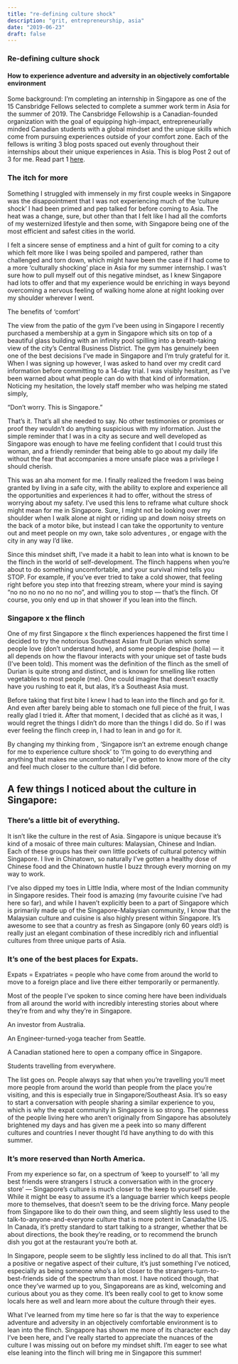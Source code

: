 ```yaml
---
title: "re-defining culture shock"
description: "grit, entrepreneurship, asia"
date: "2019-06-23"
draft: false
--- 
```

### Re-defining culture shock
#### How to experience adventure and adversity in an objectively comfortable environment

Some background: I’m completing an internship in Singapore as one of the 15 Cansbridge Fellows selected to complete a summer work term in Asia for the summer of 2019. The Cansbridge Fellowship is a Canadian-founded organization with the goal of equipping high-impact, entrepreneurially minded Canadian students with a global mindset and the unique skills which come from pursuing experiences outside of your comfort zone. Each of the fellows is writing 3 blog posts spaced out evenly throughout their internships about their unique experiences in Asia. This is blog Post 2 out of 3 for me. Read part 1 [here](content/posts/decision-making.md).

### The itch for more
Something I struggled with immensely in my first couple weeks in Singapore was the disappointment that I was not experiencing much of the ‘culture shock’ I had been primed and pep talked for before coming to Asia. The heat was a change, sure, but other than that I felt like I had all the comforts of my westernized lifestyle and then some, with Singapore being one of the most efficient and safest cities in the world.

I felt a sincere sense of emptiness and a hint of guilt for coming to a city which felt more like I was being spoiled and pampered, rather than challenged and torn down, which might have been the case if I had come to a more ‘culturally shocking’ place in Asia for my summer internship. I was’t sure how to pull myself out of this negative mindset, as I knew Singapore had lots to offer and that my experience would be enriching in ways beyond overcoming a nervous feeling of walking home alone at night looking over my shoulder wherever I went.

The benefits of ‘comfort’

The view from the patio of the gym I’ve been using in Singapore
I recently purchased a membership at a gym in Singapore which sits on top of a beautiful glass building with an infinity pool spilling into a breath-taking view of the city’s Central Business District. The gym has genuinely been one of the best decisions I’ve made in Singapore and I’m truly grateful for it. When I was signing up however, I was asked to hand over my credit card information before committing to a 14-day trial. I was visibly hesitant, as I’ve been warned about what people can do with that kind of information. Noticing my hesitation, the lovely staff member who was helping me stated simply,

“Don’t worry. This is Singapore.”

That’s it. That’s all she needed to say. No other testimonies or promises or proof they wouldn’t do anything suspicious with my information. Just the simple reminder that I was in a city as secure and well developed as Singapore was enough to have me feeling confident that I could trust this woman, and a friendly reminder that being able to go about my daily life without the fear that accompanies a more unsafe place was a privilege I should cherish.

This was an aha moment for me. I finally realized the freedom I was being granted by living in a safe city, with the ability to explore and experience all the opportunities and experiences it had to offer, without the stress of worrying about my safety. I’ve used this lens to reframe what culture shock might mean for me in Singapore. Sure, I might not be looking over my shoulder when I walk alone at night or riding up and down noisy streets on the back of a motor bike, but instead I can take the opportunity to venture out and meet people on my own, take solo adventures , or engage with the city in any way I’d like.

Since this mindset shift, I’ve made it a habit to lean into what is known to be the flinch in the world of self-development. The flinch happens when you’re about to do something uncomfortable, and your survival mind tells you STOP. For example, if you’ve ever tried to take a cold shower, that feeling right before you step into that freezing stream, where your mind is saying “no no no no no no no no”, and willing you to stop — that’s the flinch. Of course, you only end up in that shower if you lean into the flinch.

### Singapore x the flinch
One of my first Singapore x the flinch experiences happened the first time I decided to try the notorious Southeast Asian fruit Durian which some people love (don’t understand how), and some people despise (holla) — it all depends on how the flavour interacts with your unique set of taste buds (I’ve been told). This moment was the definition of the flinch as the smell of Durian is quite strong and distinct, and is known for smelling like rotten vegetables to most people (me). One could imagine that doesn’t exactly have you rushing to eat it, but alas, it’s a Southeast Asia must.

Before taking that first bite I knew I had to lean into the flinch and go for it. And even after barely being able to stomach one full piece of the fruit, I was really glad I tried it. After that moment, I decided that as cliché as it was, I would regret the things I didn’t do more than the things I did do. So if I was ever feeling the flinch creep in, I had to lean in and go for it.

By changing my thinking from , ‘Singapore isn’t an extreme enough change for me to experience culture shock’ to ‘I’m going to do everything and anything that makes me uncomfortable’, I’ve gotten to know more of the city and feel much closer to the culture than I did before.

## A few things I noticed about the culture in Singapore:
### There’s a little bit of everything.


It isn’t like the culture in the rest of Asia. Singapore is unique because it’s kind of a mosaic of three main cultures: Malaysian, Chinese and Indian. Each of these groups has their own little pockets of cultural potency within Singapore. I live in Chinatown, so naturally I’ve gotten a healthy dose of Chinese food and the Chinatown hustle I buzz through every morning on my way to work.


I’ve also dipped my toes in Little India, where most of the Indian community in Singapore resides. Their food is amazing (my favourite cuisine I’ve had here so far), and while I haven’t explicitly been to a part of Singapore which is primarily made up of the Singapore-Malaysian community, I know that the Malaysian culture and cuisine is also highly present within Singapore. It’s awesome to see that a country as fresh as Singapore (only 60 years old!) is really just an elegant combination of these incredibly rich and influential cultures from three unique parts of Asia.



### It’s one of the best places for Expats.
Expats = Expatriates = people who have come from around the world to move to a foreign place and live there either temporarily or permanently.

Most of the people I’ve spoken to since coming here have been individuals from all around the world with incredibly interesting stories about where they’re from and why they’re in Singapore.

An investor from Australia.

An Engineer-turned-yoga teacher from Seattle.

A Canadian stationed here to open a company office in Singapore.

Students travelling from everywhere.

The list goes on. People always say that when you’re travelling you’ll meet more people from around the world than people from the place you’re visiting, and this is especially true in Singapore/Southeast Asia. It’s so easy to start a conversation with people sharing a similar experience to you, which is why the expat community in Singapore is so strong. The openness of the people living here who aren’t originally from Singapore has absolutely brightened my days and has given me a peek into so many different cultures and countries I never thought I’d have anything to do with this summer.


### It’s more reserved than North America.
From my experience so far, on a spectrum of ‘keep to yourself’ to ‘all my best friends were strangers I struck a conversation with in the grocery store’ — Singapore’s culture is much closer to the keep to yourself side. While it might be easy to assume it’s a language barrier which keeps people more to themselves, that doesn’t seem to be the driving force. Many people from Singapore like to do their own thing, and seem slightly less used to the talk-to-anyone-and-everyone culture that is more potent in Canada/the US. In Canada, it’s pretty standard to start talking to a stranger, whether that be about directions, the book they’re reading, or to recommend the brunch dish you got at the restaurant you’re both at.

In Singapore, people seem to be slightly less inclined to do all that. This isn’t a positive or negative aspect of their culture, it’s just something I’ve noticed, especially as being someone who’s a lot closer to the strangers-turn-to-best-friends side of the spectrum than most. I have noticed though, that once they’ve warmed up to you, Singaporeans are as kind, welcoming and curious about you as they come. It’s been really cool to get to know some locals here as well and learn more about the culture through their eyes.

What I’ve learned from my time here so far is that the way to experience adventure and adversity in an objectively comfortable environment is to lean into the flinch. Singapore has shown me more of its character each day I’ve been here, and I’ve really started to appreciate the nuances of the culture I was missing out on before my mindset shift. I’m eager to see what else leaning into the flinch will bring me in Singapore this summer!